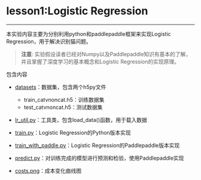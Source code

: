 # lesson1:Logistic Regression

***

本实验内容主要为分别利用python和paddlepaddle框架来实现Logistic Regression，用于解决识别猫问题。

>**注意**: 实验假设读者已经对Numpy以及Paddlepaddle知识有基本的了解，并且掌握了深度学习的基本概念和Logistic Regression的实现原理。


包含内容

* [datasets](datasets)：数据集，包含两个h5py文件
	* train_catvnoncat.h5：训练数据集
	* test_catvnoncat.h5：测试数据集

* [lr_util.py](lr_util.py)：工具类，包含load_data()函数，用于载入数据

* [train.py](train.py)：Logistic Regression的Python版本实现

* [train_with_paddle.py](train_with_paddle.py)：Logistic Regression的Paddlepaddle版本实现

* [predict.py](predict.py)：对训练完成的模型进行预测和检验，使用Paddlepaddle实现

* [costs.png](costs.png)：成本变化曲线图
 
